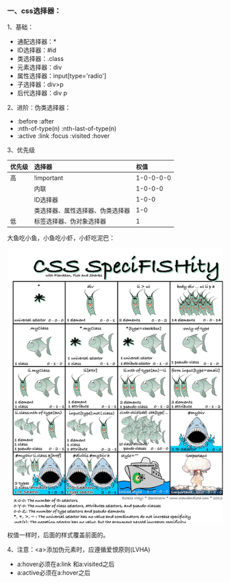 ### 一、css选择器：

1、基础：

* 通配选择器：\*
* ID选择器：\#id
* 类选择器：.class
* 元素选择器：div
* 属性选择器：input\[type='radio'\]
* 子选择器：div&gt;p
* 后代选择器：div p

2、进阶：伪类选择器：

* :before  :after
* :nth-of-type\(n\)   :nth-last-of-type\(n\)
* :active :link :focus :visited :hover

3、优先级

| 优先级 | 选择器 | 权值 |
| :--- | :--- | :--- |
| 高 | !important | 1-0-0-0-0 |
|  | 内联 | 1-0-0-0 |
|  | ID选择器 | 1-0-0 |
|  | 类选择器、属性选择器、伪类选择器 | 1-0 |
| 低 | 标签选择器、伪对象选择器 | 1 |

大鱼吃小鱼，小鱼吃小虾，小虾吃泥巴：

![](/assets/specifishity1-1.png)

权值一样时，后面的样式覆盖前面的。

4、注意：&lt;a&gt;添加伪元素时，应遵循爱恨原则\(LVHA\)

* a:hover必须在a:link 和a:visited之后
* a:active必须在a:hover之后



